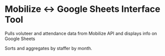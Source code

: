 # Mobilize <-> Google Sheets Interface Tool

Pulls voluteer and attendance data from Mobilize API and displays info on Google Sheets

Sorts and aggregates by staffer by month. 

